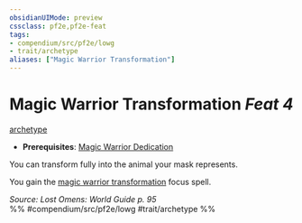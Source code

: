 ```yaml
---
obsidianUIMode: preview
cssclass: pf2e,pf2e-feat
tags:
- compendium/src/pf2e/lowg
- trait/archetype
aliases: ["Magic Warrior Transformation"]
---
```

# Magic Warrior Transformation  *Feat 4*  
[archetype](../../Rules/traits/archetype.md)  

- **Prerequisites**: [Magic Warrior Dedication](magic-warrior-dedication-lowg.md)

You can transform fully into the animal your mask represents.

You gain the [magic warrior transformation](../spells/magic-warrior-transformation-lowg.md) focus spell.

*Source: Lost Omens: World Guide p. 95*  
%% #compendium/src/pf2e/lowg #trait/archetype %%